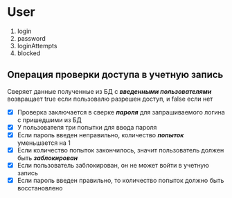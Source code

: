# User
1. login
1. password
1. loginAttempts
1. blocked


## Операция проверки доступа в учетную запись
Сверяет данные полученные из БД с __*введенными пользователями*__
возвращает true если пользовалю разрешен доступ, и false если нет

-[x] Проверка заключается в сверке __*пароля*__ для запрашиваемого логина с пришедшими из БД
-[x] У пользователя три попытки для ввода пароля
-[x] Если  пароль введен неправильно, количество __*попыток*__ уменьшается на 1
-[x] Если количество попыток закончилось, значит пользователь должен быть __*заблокирован*__
-[x] Если пользователь заблокирован, он не может войти в учетную запись
-[x] Если пароль введен правильно, то количество попыток должно быть восстановлено